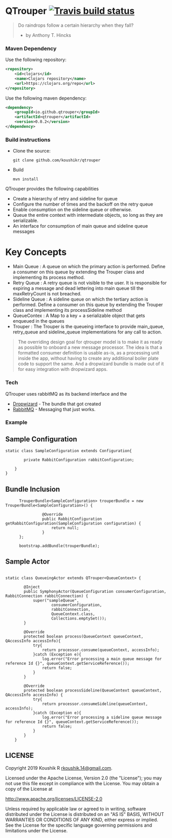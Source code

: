 # QTrouper [![Travis build status](https://travis-ci.org/koushikr/qtrouper.svg?branch=master)](https://travis-ci.org/koushikr/qtrouper)

> Do raindrops follow a certain hierarchy when they fall?
> - by Anthony T. Hincks


### Maven Dependency
Use the following repository:
```xml
<repository>
    <id>clojars</id>
    <name>Clojars repository</name>
    <url>https://clojars.org/repo</url>
</repository>
```
Use the following maven dependency:
```xml
<dependency>
    <groupId>io.github.qtrouper</groupId>
    <artifactId>qtrouper</artifactId>
    <version>0.0.2</version>
</dependency>
```

### Build instructions
  - Clone the source:

        git clone github.com/koushikr/qtrouper

  - Build

        mvn install

QTrouper provides the following capabilities
  - Create a hierarchy of retry and sideline for queue
  - Configure the number of times and the backoff on the retry queue
  - Enable consumption on the sideline queue or otherwise.
  - Queue the entire context with intermediate objects, so long as they are serializable.
  - An interface for consumption of main queue and sideline queue messages

# Key Concepts

  - Main Queue      : A queue on which the primary action is performed. Define a consumer on this queue by extending the Trouper class and implementing its process method.
  - Retry Queue     : A retry queue is not visible to the user. It is responsible for expiring a message and dead lettering into main queue till the maxRetryCount is not breached.
  - Sideline Queue  : A sideline queue on which the tertiary action is performed. Define a consumer on this queue by extending the Trouper class and implementing its processSideline method
  - QueueContex     : A Map to a key + a serializable object that gets enqueued in the queues
  - Trouper         : The Trouper is the queueing interface to provide main_queue, retry_queue and sideline_queue implementations for any call to action.


> The overriding design goal for qtrouper model
> is to make it as ready as possible to onboard a new message processor.
> The idea is that a formatted consumer definition is
> usable as-is, as a processing unit inside the app, without
> having to create any additiional boiler plate code
> to support the same. And a dropwizard bundle is made out of it
> for easy integration with dropwizard apps.

### Tech

QTrouper uses rabbitMQ as its backend interface and the

* [Dropwizard](https://github.com/dropwizard/dropwizard) - The bundle that got created
* [RabbitMQ](https://www.rabbitmq.com/) - Messaging that just works.

### Example

## Sample Configuration

```
static class SampleConfiguration extends Configuration{

        private RabbitConfiguration rabbitConfiguration;

    }
}

```

## Bundle Inclusion

```
      TrouperBundle<SampleConfiguration> trouperBundle = new TrouperBundle<SampleConfiguration>() {

                @Override
                public RabbitConfiguration getRabbitConfiguration(SampleConfiguration configuration) {
                    return null;
                }
      };

      bootstrap.addBundle(trouperBundle);

```

## Sample Actor

```

static class QueueingActor extends QTrouper<QueueContext> {

        @Inject
        public SymphonyActor(QueueConfiguration consumerConfiguration, RabbitConnection rabbitConnection) {
            super("sampleQueue",
                    consumerConfiguration,
                    rabbitConnection,
                    QueueContext.class,
                    Collections.emptySet());
        }

        @Override
        protected boolean process(QueueContext queueContext, QAccessInfo accessInfo){
            try{
                return processor.consume(queueContext, accessInfo);
            }catch (Exception e){
                log.error("Error processing a main queue message for reference Id {}", queueContext.getServiceReference());
                return false;
            }
        }

        @Override
        protected boolean processSideline(QueueContext queueContext, QAccessInfo accessInfo) {
            try{
                return processor.consumeSideline(queueContext, accessInfo);
            }catch (Exception e){
                log.error("Error processing a sideline queue message for reference Id {}", queueContext.getServiceReference());
                return false;
            }
        }
    }

```

LICENSE
-------

Copyright 2019 Koushik R <rkoushik.14@gmail.com>.

Licensed under the Apache License, Version 2.0 (the "License");
you may not use this file except in compliance with the License.
You may obtain a copy of the License at

http://www.apache.org/licenses/LICENSE-2.0

Unless required by applicable law or agreed to in writing, software
distributed under the License is distributed on an "AS IS" BASIS,
WITHOUT WARRANTIES OR CONDITIONS OF ANY KIND, either express or implied.
See the License for the specific language governing permissions and
limitations under the License.


